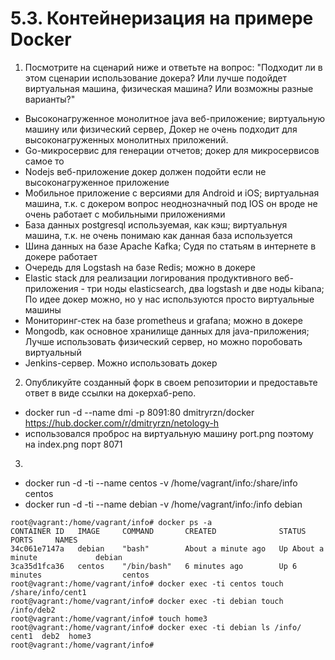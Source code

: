 # 5.3. Контейнеризация на примере Docker

1. Посмотрите на сценарий ниже и ответьте на вопрос: "Подходит ли в этом сценарии использование докера? Или лучше подойдет виртуальная машина, физическая машина? Или возможны разные варианты?"

* Высоконагруженное монолитное java веб-приложение;
виртуальную машину или физический сервер, Докер не очень подходит для высоконагруженных монолитных приложений.
* Go-микросервис для генерации отчетов;
докер для микросервисов самое то
* Nodejs веб-приложение
докер должен подойти если не высоконагруженное приложение
* Мобильное приложение c версиями для Android и iOS;
виртуальная машина, т.к. с докером вопрос неоднозначный под IOS он вроде не очень работает с мобильными приложениями
* База данных postgresql используемая, как кэш;
виртуальнуя машина, т.к. не очень понимаю как данная база используется
* Шина данных на базе Apache Kafka;
Cудя по статьям в интернете в докере работает
* Очередь для Logstash на базе Redis;
можно в докере
* Elastic stack для реализации логирования продуктивного веб-приложения - три ноды elasticsearch, два logstash и две ноды kibana;
По идее докер можно, но у нас используются просто виртуальные машины
* Мониторинг-стек на базе prometheus и grafana;
можно в докере
* Mongodb, как основное хранилище данных для java-приложения;
Лучше использовать физический сервер, но можно поробовать виртуальный
* Jenkins-сервер.
Можно использовать докер

2. Опубликуйте созданный форк в своем репозитории и предоставьте ответ в виде ссылки на докерхаб-репо.
 
* docker run -d --name dmi -p 8091:80 dmitryrzn/docker
https://hub.docker.com/r/dmitryrzn/netology-h
* использовался проброс на виртуальную машину port.png поэтому на index.png порт 8071

3. 

* docker run -d -ti --name centos -v /home/vagrant/info:/share/info centos
* docker run -d -ti --name debian -v /home/vagrant/info:/info debian
```
root@vagrant:/home/vagrant/info# docker ps -a
CONTAINER ID   IMAGE     COMMAND       CREATED              STATUS              PORTS     NAMES
34c061e7147a   debian    "bash"        About a minute ago   Up About a minute             debian
3ca35d1fca36   centos    "/bin/bash"   6 minutes ago        Up 6 minutes                  centos
root@vagrant:/home/vagrant/info# docker exec -ti centos touch /share/info/cent1
root@vagrant:/home/vagrant/info# docker exec -ti debian touch /info/deb2
root@vagrant:/home/vagrant/info# touch home3
root@vagrant:/home/vagrant/info# docker exec -ti debian ls /info/
cent1  deb2  home3
root@vagrant:/home/vagrant/info#
```
